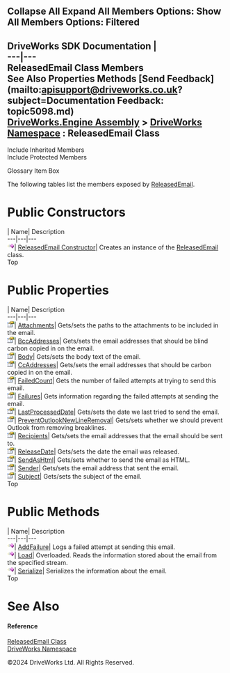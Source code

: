        

 Collapse All Expand All  Members Options: Show All  Members Options: Filtered   
---  
DriveWorks SDK Documentation  |   
---|---  
ReleasedEmail Class Members   
See Also Properties Methods [Send Feedback](mailto:apisupport@driveworks.co.uk?subject=Documentation Feedback: topic5098.md)  
[DriveWorks.Engine Assembly](topic2156.md) > [DriveWorks Namespace](topic2159.md) : ReleasedEmail Class  
---  
  
Include Inherited Members    
Include Protected Members  


Glossary Item Box

The following tables list the members exposed by [ReleasedEmail](topic5098.md).

# Public Constructors

| Name| Description  
---|---|---  
![Public Constructor](dotnetimages/publicConstructor.gif)| [ReleasedEmail Constructor](topic5104.md)| Creates an instance of the [ReleasedEmail](topic5098.md) class.   
Top

# Public Properties

| Name| Description  
---|---|---  
![Public Property](dotnetimages/publicProperty.gif)| [Attachments](topic5110.md)| Gets/sets the paths to the attachments to be included in the email.   
![Public Property](dotnetimages/publicProperty.gif)| [BccAddresses](topic5111.md)| Gets/sets the email addresses that should be blind carbon copied in on the email.   
![Public Property](dotnetimages/publicProperty.gif)| [Body](topic5112.md)| Gets/sets the body text of the email.   
![Public Property](dotnetimages/publicProperty.gif)| [CcAddresses](topic5113.md)| Gets/sets the email addresses that should be carbon copied in on the email.   
![Public Property](dotnetimages/publicProperty.gif)| [FailedCount](topic5114.md)| Gets the number of failed attempts at trying to send this email.   
![Public Property](dotnetimages/publicProperty.gif)| [Failures](topic5115.md)| Gets information regarding the failed attempts at sending the email.   
![Public Property](dotnetimages/publicProperty.gif)| [LastProcessedDate](topic5116.md)| Gets/sets the date we last tried to send the email.   
![Public Property](dotnetimages/publicProperty.gif)| [PreventOutlookNewLineRemoval](topic5117.md)| Gets/sets whether we should prevent Outlook from removing breaklines.   
![Public Property](dotnetimages/publicProperty.gif)| [Recipients](topic5118.md)| Gets/sets the email addresses that the email should be sent to.   
![Public Property](dotnetimages/publicProperty.gif)| [ReleaseDate](topic5119.md)| Gets/sets the date the email was released.   
![Public Property](dotnetimages/publicProperty.gif)| [SendAsHtml](topic5120.md)| Gets/sets whether to send the email as HTML.   
![Public Property](dotnetimages/publicProperty.gif)| [Sender](topic5121.md)| Gets/sets the email address that sent the email.   
![Public Property](dotnetimages/publicProperty.gif)| [Subject](topic5122.md)| Gets/sets the subject of the email.   
Top

# Public Methods

| Name| Description  
---|---|---  
![Public Method](dotnetimages/publicMethod.gif)| [AddFailure](topic5105.md)| Logs a failed attempt at sending this email.   
![Public Method](dotnetimages/publicMethod.gif)| [Load](topic5106.md)| Overloaded. Reads the information stored about the email from the specified stream.   
![Public Method](dotnetimages/publicMethod.gif)| [Serialize](topic5109.md)| Serializes the information about the email.   
Top

# See Also

#### Reference

[ReleasedEmail Class](topic5098.md)   
[DriveWorks Namespace](topic2159.md)

©2024 DriveWorks Ltd. All Rights Reserved.
